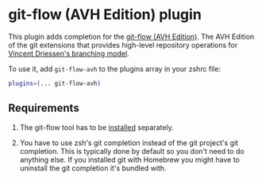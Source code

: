 # git-flow (AVH Edition) plugin

This plugin adds completion for the [git-flow (AVH Edition)](https://github.com/petervanderdoes/gitflow-avh). The AVH
Edition of the git extensions that provides high-level repository operations
for [Vincent Driessen's branching model](https://nvie.com/posts/a-successful-git-branching-model/).

To use it, add `git-flow-avh` to the plugins array in your zshrc file:

```zsh
plugins=(... git-flow-avh)
```

## Requirements

1. The git-flow tool has to be [installed](https://github.com/petervanderdoes/gitflow-avh#installing-git-flow)
   separately.

2. You have to use zsh's git completion instead of the git project's git completion. This is typically done by default
   so you don't need to do anything else. If you installed git with Homebrew you might have to uninstall the git
   completion it's bundled with.
